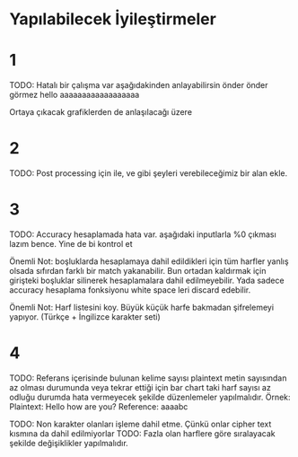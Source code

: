 # Yapılabilecek İyileştirmeler

# 1
TODO: Hatalı bir çalışma var aşağıdakinden anlayabilirsin
önder
önder görmez hello aaaaaaaaaaaaaaaaaa

Ortaya çıkacak grafiklerden de anlaşılacağı üzere

# 2
TODO: Post processing için ile, ve gibi şeyleri verebileceğimiz bir alan ekle.

# 3
TODO: Accuracy hesaplamada hata var. 
aşağıdaki inputlarla %0 çıkması lazım bence. Yine de bi kontrol et

Önemli Not: boşluklarda hesaplamaya dahil edildikleri için tüm harfler yanlış olsada sıfırdan farklı bir match yakanabilir. Bun ortadan kaldırmak için girişteki boşluklar silinerek hesaplamalara dahil edilmeyebilir. Yada sadece accuracy hesaplama fonksiyonu white space leri discard edebilir.

Önemli Not: Harf listesini koy. Büyük küçük harfe bakmadan şifrelemeyi yapıyor. (Türkçe + İngilizce karakter seti)

# 4
TODO: Referans içerisinde bulunan kelime sayısı plaintext metin sayısından az olması durumunda veya tekrar ettiği için bar chart taki harf sayısı az odluğu durumda hata vermeyecek şekilde düzenlemeler yapılmalıdır.
Örnek:
Plaintext: Hello how are you?
Reference: aaaabc

TODO: Non karakter olanları işleme dahil etme. Çünkü onlar cipher text kısmına da dahil edilmiyorlar
TODO: Fazla olan harflere göre sıralayacak şekilde değişiklikler yapılmalıdır.
